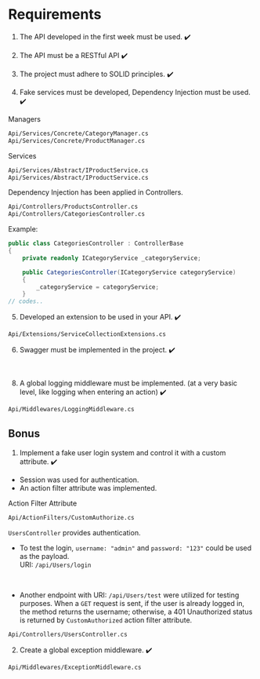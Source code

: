 # Requirements
1. The API developed in the first week must be used. ✔️

2. The API must be a RESTful API ✔️

3. The project must adhere to SOLID principles. ✔️

4. Fake services must be developed, Dependency Injection must be used. ✔️

Managers
```bash
Api/Services/Concrete/CategoryManager.cs
Api/Services/Concrete/ProductManager.cs
```

Services 
```bash
Api/Services/Abstract/IProductService.cs
Api/Services/Abstract/IProductService.cs
```

Dependency Injection has been applied in Controllers.
```bash
Api/Controllers/ProductsController.cs
Api/Controllers/CategoriesController.cs
```

Example:
```cs
public class CategoriesController : ControllerBase
{
    private readonly ICategoryService _categoryService;

    public CategoriesController(ICategoryService categoryService)
    {
        _categoryService = categoryService;
    }
// codes..
```

5. Developed an extension to be used in your API. ✔️

```bash
Api/Extensions/ServiceCollectionExtensions.cs
```

6. Swagger must be implemented in the project. ✔️

<br>

8. A global logging middleware must be implemented. (at a very basic level, like logging when entering an action) ✔️

```bash
Api/Middlewares/LoggingMiddleware.cs
```

## Bonus

1. Implement a fake user login system and control it with a custom attribute.  ✔️
  * Session was used for authentication.
  * An action filter attribute was implemented.

Action Filter Attribute
```bash
Api/ActionFilters/CustomAuthorize.cs
```

``UsersController`` provides authentication.
* To test the login, ``username: "admin"`` and ``password: "123"`` could be used as the payload. <br> URI: ``/api/Users/login``
  
<br>

* Another endpoint with URI: ``/api/Users/test`` were utilized for testing purposes. When a ``GET`` request is sent, if the user is already logged in, the method returns the username; otherwise, a 401 Unauthorized status is returned by ``CustomAuthorized`` action filter attribute.

```bash
Api/Controllers/UsersController.cs
```

2. Create a global exception middleware.  ✔️
```bash
Api/Middlewares/ExceptionMiddleware.cs
```

